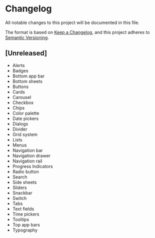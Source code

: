 # Changelog

All notable changes to this project will be documented in this file.

The format is based on [Keep a Changelog](https://keepachangelog.com/en/1.0.0/),
and this project adheres to [Semantic Versioning](https://semver.org/spec/v2.0.0.html).

## [Unreleased]

- Alerts
- Badges
- Bottom app bar
- Bottom sheets
- Buttons
- Cards
- Carousel
- Checkbox
- Chips
- Color palette
- Date pickers
- Dialogs
- Divider
- Grid system
- Lists
- Menus
- Navigation bar
- Navigation drawer
- Navigation rail
- Progress Indicators
- Radio button
- Search
- Side sheets
- Sliders
- Snackbar
- Switch
- Tabs
- Text fields
- Time pickers
- Tooltips
- Top app bars
- Typography

<!--
## [0.0.0] YYYY-MM-DD

### Added
### Changed
### Deprecated
### Removed
### Fixed
### Security
-->
